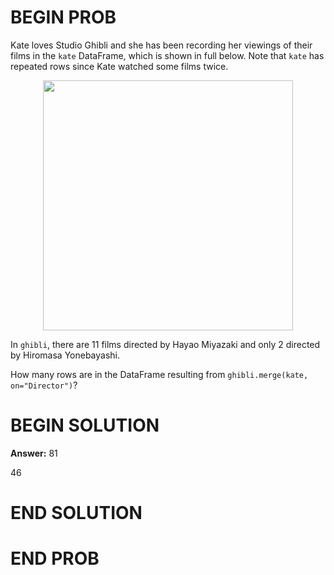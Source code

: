 # BEGIN PROB

Kate loves Studio Ghibli and she has been recording her viewings of
their films in the `kate` DataFrame, which is shown in full below. Note
that `kate` has repeated rows since Kate watched some films twice.

<center><img src="../../assets/images/sp25-quizzes/quiz2_kate.jpg" width=400></center>

In `ghibli`, there are 11 films directed by Hayao Miyazaki and only 2
directed by Hiromasa Yonebayashi.

How many rows are in the DataFrame resulting from
`ghibli.merge(kate, on="Director")`?

# BEGIN SOLUTION

**Answer:** 81

<average>46</average>

# END SOLUTION

# END PROB